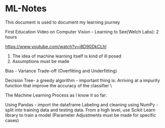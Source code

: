 # ML-Notes
This document is used to document my learning journey 

First Education Video on Computer Vision - Learning to See(Welch Labs): 2 hours

https://www.youtube.com/watch?v=i8D90DkCLhI

1. The idea of machine learning itself is kind of ill posed
2. Assumptions must be made

Bias - Variance Trade-off (Overfitting and Underfitting)

Decision Tree- a greedy algorithm - important thing is: Arriving at a impurity function that improve the accuracy of the classifier  \

The Machine Learning Process as I know it so far: 

Using Pandas - import the dataframe
Labeling and cleaning using NumPy - split into training data and testing data.
From a high level, use Scikit Learn library to train a model (Parameter Adjustments must be made for specific cases)
